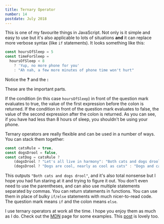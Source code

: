 ```yaml
---
title: Ternary Operator
number: 14
postdate: July 2018
---
```


This is one of my favourite things in JavaScript. Not only is it simple and easy to use but it's also applicable to lots of situations **and** it can replace more verbose syntax (like `if` statements). It looks something like this:

```js
const hoursOfSleep = 5
const timeForSleep =
  hoursOfSleep < 8
    ? 'Yup, no more phone for you'
    : "Ah nah, a few more minutes of phone time won't hurt"
```

Notice the **?** and the **:**

These are the important parts.

If the condition (in this case `hoursOfSleep`) in front of the question mark evaluates to true, the value of the first expression before the colon is returned. If the condition in front of the question mark evaluates to false, the value of the second expression after the colon is returned. As you can see, if you have had less than 8 hours of sleep, you shouldn't be using your phone.

Ternary operators are really flexible and can be used in a number of ways. You can stack them together:

```js
const catsRule = true,
const dogsDrool = false,
const catDog = catsRule ?
    (dogsDrool ? "Let's all live in harmony": "Both cats and dogs drool") :
    (dogsDrool ? "Dogs are cool, nearly as cool as cats" : "Dogs and cats can be friends");
```

This outputs `"Both cats and dogs drool"`, and it's also total nonsense but I hope you had fun staring at it and trying to figure it out. You don't even need to use the parentheses, and can also use multiple statements separated by commas. You can return statements in functions. You can use them in place of bulky `if/else` statements with much nicer-to-read code. The question mark means `if` and the colon means `else`.

I use ternary operators at work all the time. I hope you enjoy them as much as I do. Check out the [MDN](https://developer.mozilla.org/en-US/docs/Web/JavaScript/Reference/Operators/Conditional_Operator) page for some examples. This [post](https://scotch.io/tutorials/understand-the-javascript-ternary-operator-like-abc) is lovely too.
